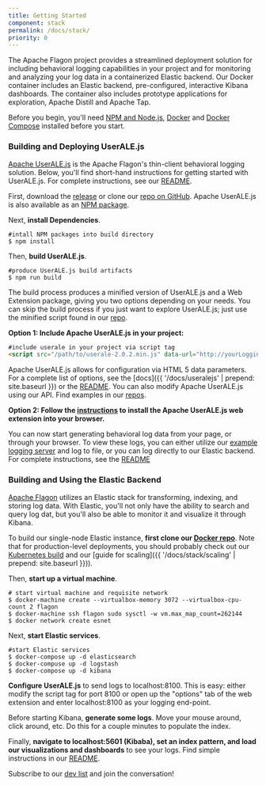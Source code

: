 ```yaml
---
title: Getting Started
component: stack
permalink: /docs/stack/
priority: 0
---
```


The Apache Flagon project provides a streamlined deployment solution for including behavioral logging capabilities in your project and for monitoring and analyzing your log data in a containerized Elastic backend.  Our Docker container includes an Elastic backend, pre-configured, interactive Kibana dashboards. The container also includes prototype applications for exploration, Apache Distill and Apache Tap.  

Before you begin, you'll need [NPM and Node.js](https://nodejs.org/), [Docker](https://www.docker.com/) and [Docker Compose](https://docs.docker.com/compose/install/) installed before you start.

### Building and Deploying UserALE.js

[Apache UserALE.js](https://github.com/apache/incubator-flagon-useralejs) is the Apache Flagon's thin-client behavioral logging solution. Below, you'll find short-hand instructions for getting started with UserALE.js. For complete instructions, see our [README](https://github.com/apache/incubator-flagon-useralejs/blob/master/README.md).

First, download the [release](http://flagon.incubator.apache.org/releases/) or clone our [repo on GitHub](https://github.com/apache/incubator-flagon-useralejs/tree/master). Apache UserALE.js is also available as an [NPM package](https://www.npmjs.com/package/useralejs).

Next, **install Dependencies**.
  ```shell
  #intall NPM packages into build directory
  $ npm install
  ```

Then, **build UserALE.js**.
  ```shell
  #produce UserALE.js build artifacts
  $ npm run build
  ```

The build process produces a minified version of UserALE.js and a Web Extension package, giving you two options depending on your needs. You can skip the build process if you just want to explore UserALE.js; just use the minified script found in our [repo](https://github.com/apache/incubator-flagon-useralejs/tree/master/build).

**Option 1: Include Apache UserALE.js in your project:**

  ```markdown
  #include userale in your project via script tag 
  <script src="/path/to/userale-2.0.2.min.js" data-url="http://yourLoggingUrl"></script>
  ```
Apache UserALE.js allows for configuration via HTML 5 data parameters. For a complete list of options, see the [docs]({{ '/docs/useralejs' | prepend: site.baseurl }}) or the [README](https://github.com/apache/incubator-flagon-useralejs/blob/master/README.md). You can also modify Apache UserALE.js using our API. Find examples in our [repos](https://github.com/apache/incubator-flagon-useralejs/tree/FLAGON-192).

**Option 2: Follow the [instructions](https://github.com/apache/incubator-flagon-useralejs/tree/FLAGON-192/src/UserALEWebExtension) to install the Apache UserALE.js web extension into your browser.**

You can now start generating behavioral log data from your page, or through your browser. To view these logs, you can either utilize our [example logging server](https://github.com/apache/incubator-flagon-useralejs/tree/master/example) and log to file, or you can log directly to our Elastic backend. For complete instructions, see the [README](https://github.com/apache/incubator-flagon/tree/master/docker)
### Building and Using the Elastic Backend

[Apache Flagon](https://github.com/apache/incubator-flagon) utilizes an Elastic stack for transforming, indexing, and storing log data. With Elastic, you'll not only have the ability to search and query log dat, but you'll also be able to monitor it and visualize it through Kibana.

To build our single-node Elastic instance, **first clone our [Docker repo](https://github.com/apache/incubator-flagon/tree/master/docker)**. Note that for production-level deployments, you should probably check out our [Kubernetes build](https://github.com/apache/incubator-flagon/tree/master/kubernetes) and our [guide for scaling]({{ '/docs/stack/scaling' | prepend: site.baseurl }})).

Then, **start up a virtual machine**.
  ```shell
# start virtual machine and requisite network 
$ docker-machine create --virtualbox-memory 3072 --virtualbox-cpu-count 2 flagon
$ docker-machine ssh flagon sudo sysctl -w vm.max_map_count=262144
$ docker network create esnet
  ```
Next, **start Elastic services**.

  ```shell
 #start Elastic services
 $ docker-compose up -d elasticsearch
 $ docker-compuse up -d logstash
 $ docker-compose up -d kibana
  ```
**Configure UserALE.js** to send logs to localhost:8100. This is easy: either modify the script tag for port 8100 or open up the "options" tab of the web extension and enter localhost:8100 as your logging end-point.

Before starting Kibana, **generate some logs**. Move your mouse around, click around, etc. Do this for a couple minutes to populate the index.

Finally, **navigate to localhost:5601 (Kibaba), set an index pattern, and load our visualizations and dashboards** to see your logs. Find simple instructions in our [README](https://github.com/apache/incubator-flagon/tree/master/docker).

Subscribe to our [dev list](mailto:dev-subscribe@flagon.incubator.apache.org) and join the conversation!